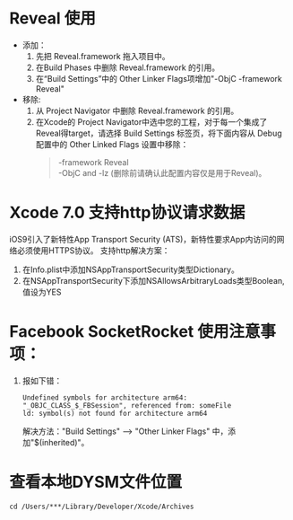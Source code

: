 # Reveal 使用
- 添加：
    1. 先把 Reveal.framework 拖入项目中。
    2. 在Build Phases 中删除 Reveal.framework 的引用。
    3. 在“Build Settings”中的 Other Linker Flags项增加"-ObjC -framework Reveal"
- 移除:
    1. 从 Project Navigator 中删除 Reveal.framework 的引用。
    2. 在Xcode的 Project Navigator中选中您的工程，对于每一个集成了Reveal得target，请选择 Build Settings 标签页，将下面内容从 Debug 配置中的 Other Linked Flags 设置中移除：    
        > -framework Reveal       
        > -ObjC and -lz (删除前请确认此配置内容仅是用于Reveal)。      

# Xcode 7.0 支持http协议请求数据
iOS9引入了新特性App Transport Security (ATS)，新特性要求App内访问的网络必须使用HTTPS协议。
支持http解决方案：
1. 在Info.plist中添加NSAppTransportSecurity类型Dictionary。    
2. 在NSAppTransportSecurity下添加NSAllowsArbitraryLoads类型Boolean,值设为YES

# Facebook SocketRocket 使用注意事项：
1. 报如下错：    
    ```
    Undefined symbols for architecture arm64:
    "_OBJC_CLASS_$_FBSession", referenced from: someFile
    ld: symbol(s) not found for architecture arm64
    ```     
    解决方法："Build Settings" --> "Other Linker Flags" 中，添加"$(inherited)"。


# 查看本地DYSM文件位置
```
cd /Users/***/Library/Developer/Xcode/Archives
```

